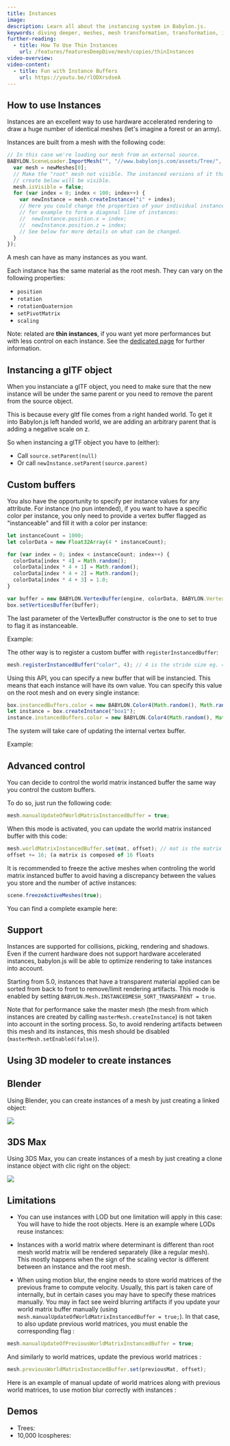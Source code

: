 ```yaml
---
title: Instances
image:
description: Learn all about the instancing system in Babylon.js.
keywords: diving deeper, meshes, mesh transformation, transformation, instancing
further-reading:
  - title: How To Use Thin Instances
    url: /features/featuresDeepDive/mesh/copies/thinInstances
video-overview:
video-content:
  - title: Fun with Instance Buffers
    url: https://youtu.be/rlODXrsdseA
---
```


## How to use Instances

Instances are an excellent way to use hardware accelerated rendering to draw a huge number of identical meshes (let's imagine a forest or an army).

Instances are built from a mesh with the following code:

```javascript
// In this case we're loading our mesh from an external source.
BABYLON.SceneLoader.ImportMesh("", "//www.babylonjs.com/assets/Tree/", "tree.babylon", scene, function (newMeshes) {
  var mesh = newMeshes[0];
  // Make the "root" mesh not visible. The instanced versions of it that we
  // create below will be visible.
  mesh.isVisible = false;
  for (var index = 0; index < 100; index++) {
    var newInstance = mesh.createInstance("i" + index);
    // Here you could change the properties of your individual instance,
    // for example to form a diagonal line of instances:
    //  newInstance.position.x = index;
    //  newInstance.position.z = index;
    // See below for more details on what can be changed.
  }
});
```

A mesh can have as many instances as you want.

Each instance has the same material as the root mesh. They can vary on the following properties:

- `position`
- `rotation`
- `rotationQuaternion`
- `setPivotMatrix`
- `scaling`

Note: related are **thin instances**, if you want yet more performances but with less control on each instance. See the [dedicated page](/features/featuresDeepDive/mesh/copies/thinInstances) for further information.

## Instancing a glTF object

When you instanciate a glTF object, you need to make sure that the new instance will be under the same parent or you need to remove the parent from the source object.

This is because every gltf file comes from a right handed world. To get it into Babylon.js left handed world, we are adding an arbitrary parent that is adding a negative scale on z.

So when instancing a glTF object you have to (either):

- Call `source.setParent(null)`
- Or call `newInstance.setParent(source.parent)`

## Custom buffers

You also have the opportunity to specify per instance values for any attribute. For instance (no pun intended), if you want to have a specific color per instance, you only need to provide a vertex buffer flagged as "instanceable" and fill it with a color per instance:

```javascript
let instanceCount = 1000;
let colorData = new Float32Array(4 * instanceCount);

for (var index = 0; index < instanceCount; index++) {
  colorData[index * 4] = Math.random();
  colorData[index * 4 + 1] = Math.random();
  colorData[index * 4 + 2] = Math.random();
  colorData[index * 4 + 3] = 1.0;
}

var buffer = new BABYLON.VertexBuffer(engine, colorData, BABYLON.VertexBuffer.ColorKind, false, false, 4, true);
box.setVerticesBuffer(buffer);
```

The last parameter of the VertexBuffer constructor is the one to set to true to flag it as instanceable.

Example: <Playground id="#8L50Q3#1" title="Custom Buffers Example 1" description="Simple example of custom buffers."/>

The other way is to register a custom buffer with `registerInstancedBuffer`:

```javascript
mesh.registerInstancedBuffer("color", 4); // 4 is the stride size eg. 4 floats here
```

Using this API, you can specify a new buffer that will be instancied. This means that each instance will have its own value. You can specify this value on the root mesh and on every single instance:

```javascript
box.instancedBuffers.color = new BABYLON.Color4(Math.random(), Math.random(), Math.random(), 1);
let instance = box.createInstance("box1");
instance.instancedBuffers.color = new BABYLON.Color4(Math.random(), Math.random(), Math.random(), 1);
```

The system will take care of updating the internal vertex buffer.

Example: <Playground id="#YPABS1" title="Custom Buffers Example 2" description="Simple example of custom buffers."/>

## Advanced control

You can decide to control the world matrix instanced buffer the same way you control the custom buffers.

To do so, just run the following code:

```javascript
mesh.manualUpdateOfWorldMatrixInstancedBuffer = true;
```

When this mode is activated, you can update the world matrix instanced buffer with this code:

```javascript
mesh.worldMatrixInstancedBuffer.set(mat, offset); // mat is the matrix you want to store at the given offset
offset += 16; (a matrix is composed of 16 floats
```

It is recommended to freeze the active meshes when controling the world matrix instanced buffer to avoid having a discrepancy between the values you store and the number of active instances:

```javascript
scene.freezeActiveMeshes(true);
```

You can find a complete example here: <Playground id="#HJGC2G" title="Instancing Advanced Control" description="Simple example of instancing advanced controls."/>

## Support

Instances are supported for collisions, picking, rendering and shadows. Even if the current hardware does not support hardware accelerated instances, babylon.js will be able to optimize rendering to take instances into account.

Starting from 5.0, instances that have a transparent material applied can be sorted from back to front to remove/limit rendering artifacts. This mode is enabled by setting `BABYLON.Mesh.INSTANCEDMESH_SORT_TRANSPARENT = true`.

Note that for performance sake the master mesh (the mesh from which instances are created by calling `masterMesh.createInstance`) is not taken into account in the sorting process. So, to avoid rendering artifacts between this mesh and its instances, this mesh should be disabled (`masterMesh.setEnabled(false)`).

## Using 3D modeler to create instances

## Blender

Using Blender, you can create instances of a mesh by just creating a linked object:

![](/img/how_to/use-instance/blender-linked-object.jpg)

## 3DS Max

Using 3DS Max, you can create instances of a mesh by just creating a clone instance object with clic right on the object:

![](/img/how_to/use-instance/3ds-linked-object.jpg)

## Limitations

- You can use instances with LOD but one limitation will apply in this case: You will have to hide the root objects.
  Here is an example where LODs reuse instances:
  <Playground id="#0720FC#10" title="Instances and LODs" description="Simple example of instancing and LODs."/>

- Instances with a world matrix where determinant is different than root mesh world matrix will be rendered separately (like a regular mesh). This mostly happens when the sign of the scaling vector is different between an instance and the root mesh.

- When using motion blur, the engine needs to store world matrices of the previous frame to compute velocity. Usually, this part is taken care of internally, but in certain cases you may have to specify these matrices manually. You may in fact see weird blurring artifacts if you update your world matrix buffer manually (using `mesh.manualUpdateOfWorldMatrixInstancedBuffer = true;`). In that case, to also update previous world matrices, you must enable the corresponding flag :

```javascript
mesh.manualUpdateOfPreviousWorldMatrixInstancedBuffer = true;
```

And similarly to world matrices, update the previous world matrices :

```javascript
mesh.previousWorldMatrixInstancedBuffer.set(previousMat, offset);
```

Here is an example of manual update of world matrices along with previous world matrices, to use motion blur correctly with instances :
<Playground id="#HJGC2G#58" title="Instances previous matrices motion blur" description="Updating manually previous world matrices for instances to work with motion blur"/>

## Demos

- Trees: <Playground id="#YB006J#75" title="Instancing Trees Example" description="Simple example of instancing with trees."/>
- 10,000 Icospheres: <Playground id="#c2ynt9#12" title="10,000 Icospheres" description="Simple example of instancing with 10,000 icospheres."/>
